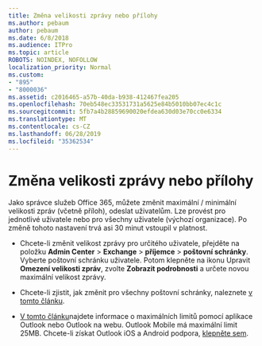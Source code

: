 ```yaml
---
title: Změna velikosti zprávy nebo přílohy
ms.author: pebaum
author: pebaum
ms.date: 6/8/2018
ms.audience: ITPro
ms.topic: article
ROBOTS: NOINDEX, NOFOLLOW
localization_priority: Normal
ms.custom:
- "895"
- "8000036"
ms.assetid: c2016465-a57b-40da-b938-412467fea205
ms.openlocfilehash: 70eb548ec33531731a5625e84b5010bb07ec4c1c
ms.sourcegitcommit: 5fb7a4b28859690020efdea630d03e70cc0e6334
ms.translationtype: MT
ms.contentlocale: cs-CZ
ms.lasthandoff: 06/28/2019
ms.locfileid: "35362534"
---
```

# <a name="changing-message-or-attachment-size"></a>Změna velikosti zprávy nebo přílohy

Jako správce služeb Office 365, můžete změnit maximální / minimální velikosti zpráv (včetně příloh), odeslat uživatelům. Lze provést pro jednotlivé uživatele nebo pro všechny uživatele (výchozí organizace). Po změně tohoto nastavení trvá asi 30 minut vstoupil v platnost.
  
- Chcete-li změnit velikost zprávy pro určitého uživatele, přejděte na položku **Admin Center** \> **Exchange** \> **příjemce** \> **poštovní schránky**. Vyberte poštovní schránku uživatele. Potom klepněte na ikonu Upravit **Omezení velikosti zpráv**, zvolte **Zobrazit podrobnosti** a určete novou maximální velikost zprávy.

- Chcete-li zjistit, jak změnit pro všechny poštovní schránky, naleznete [v tomto článku](https://www.microsoft.com/microsoft-365/blog/2015/04/15/office-365-now-supports-larger-email-messages-up-to-150-mb/).

- [V tomto článku](https://technet.microsoft.com/library/exchange-online-limits.aspx#MessageLimits)najdete informace o maximálních limitů pomocí aplikace Outlook nebo Outlook na webu. Outlook Mobile má maximální limit 25MB. Chcete-li získat Outlook iOS a Android podpora, [klepněte sem](https://support.office.com/article/Get-in-app-help-for-Outlook-for-iOS-and-Android-218a22d1-9fa5-4889-b689-de1c63493243).
